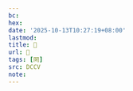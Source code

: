 ```yaml
---
bc:
hex:
date: '2025-10-13T10:27:19+08:00'
lastmod:
title: 􁍀
url: 􁍀
tags: [罔]
src: DCCV
note:
---
```

